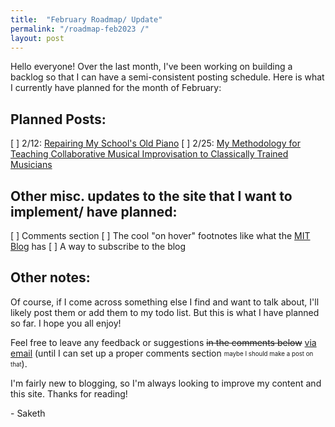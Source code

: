 ```yaml
---
title:  "February Roadmap/ Update"
permalink: "/roadmap-feb2023 /"
layout: post
---
```


Hello everyone! Over the last month, I've been working on building a backlog so that I can have a semi-consistent posting schedule. Here is what I currently have planned for the month of February:


## Planned Posts:

[ ] 2/12: <a href="javascript:alert('Post will be published on 2/12/23')">Repairing My School's Old Piano</a>
[ ] 2/25: <a href="javascript:alert('Post will be published on 2/25/23')">My Methodology for Teaching Collaborative Musical Improvisation to Classically Trained Musicians</a>

## Other misc. updates to the site that I want to implement/ have planned:

[ ] Comments section
[ ] The cool "on hover" footnotes like what the [MIT Blog](https://mitadmissions.org/blogs/entry/we-are-reinstating-our-sat-act-requirement-for-future-admissions-cycles/#:~:text=I%20explain%20more%E2%81%A001%20about%20how) has
[ ] A way to subscribe to the blog

## Other notes:
Of course, if I come across something else I find and want to talk about, I'll likely post them or add them to my todo list. But this is what I have planned so far. I hope you all enjoy!

Feel free to leave any feedback or suggestions ~~in the comments below~~ [via email](mailto:yssaketh@gmail.com) (until I can set up a proper comments section <sub><sup>maybe I should make a post on that</sup></sub>). 

I'm fairly new to blogging, so I'm always looking to improve my content and this site. Thanks for reading!

\- Saketh
